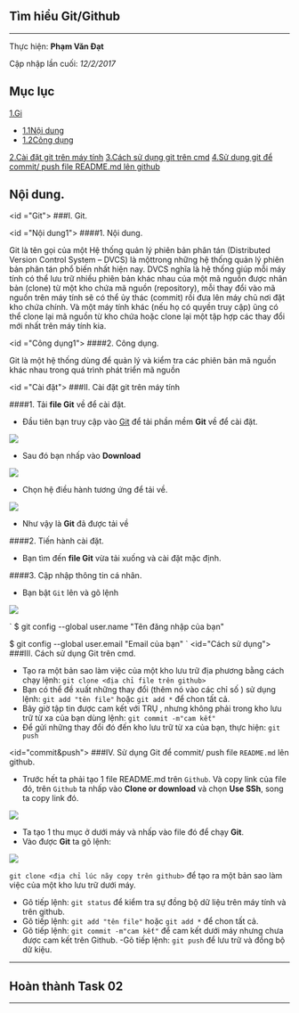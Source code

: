 ## Tìm hiểu Git/Github
---
  Thực hiện: **Phạm Văn Đạt**

  Cập nhập lần cuối: *12/2/2017*

## Mục lục 

<a href="#Git">1.Gi</a>
  <ul>
    <li><a href="#Nội dung1">1.1Nội dung</a></li>
    <li><a href="#Công dụng1">1.2Công dụng</a></li>
  </ul>
<a href="#Cài đặt">2.Cài đặt git trên máy tính</a>  
<a href="#Cách sử dụng">3.Cách sử dụng git trên cmd</a>   
<a href="#commit&push">4.Sử dụng git để commit/ push file README.md lên github</a>

## Nội dung.

<id ="Git">
###I. Git. 

<id ="Nội dung1">
####1. Nội dung.

Git là tên gọi của một Hệ thống quản lý phiên bản phân tán (Distributed Version Control System – DVCS) là mộttrong những hệ thống quản lý phiên bản phân tán phổ biến nhất hiện nay. DVCS nghĩa là hệ thống giúp mỗi máy tính có thể lưu trữ nhiều phiên bản khác nhau của một mã nguồn được nhân bản (clone) từ một kho chứa mã nguồn (repository), mỗi thay đổi vào mã nguồn trên máy tính sẽ có thể ủy thác (commit) rồi đưa lên máy chủ nơi đặt kho chứa chính. Và một máy tính khác (nếu họ có quyền truy cập) ũng có thể clone lại mã nguồn từ kho chứa hoặc clone lại một tập hợp các thay đổi mới nhất trên máy tính kia. 

<id ="Công dụng1">
####2. Công dụng.

Git là một hệ thống dùng để quản lý và kiểm tra các phiên bản mã nguồn khác nhau trong quá trình phát triển mã nguồn

<id ="Cài đặt">
###II. Cài đặt git trên máy tính

####1. Tải **file Git** về để cài đặt.

- Đầu tiên bạn truy cập vào [Git](https://git-scm.com/) để tải phần mềm **Git** về để cài đặt.

<img src="http://prntscr.com/e6fqwr">

- Sau đó bạn nhấp vào **Download**

<img src="http://prntscr.com/e6fqzl">

- Chọn hệ điều hành tương ứng để tải về.

<img src="http://prntscr.com/e6fr1y">

- Như vậy là **Git** đã được tải về

####2. Tiến hành cài đặt.

- Bạn tìm đến **file Git** vừa tải xuống và cài đặt mặc định.

####3. Cập nhập thông tin cá nhân.

- Bạn bật `Git` lên và gõ lệnh

<img src="http://prntscr.com/e6fr43">

`
 $ git config --global user.name "Tên đăng nhập của bạn"

 $ git config --global user.email "Email của bạn"
`
<id="Cách sử dụng">
###III. Cách sử dụng Git trên cmd.

- Tạo ra một bản sao làm việc của một kho lưu trữ địa phương bằng cách chạy lệnh:
 `git clone <địa chỉ file trên github>`
- Bạn có thể đề xuất những thay đổi (thêm nó vào các chỉ số ) sử dụng lệnh:
`git add "tên file"` hoặc `git add *` để chon tất cả.
- Bây giờ tập tin được cam kết với TRỤ , nhưng không phải trong kho lưu trữ từ xa của bạn dùng lệnh: 
`git commit -m"cam kết"`
- Để gửi những thay đổi đó đến kho lưu trữ từ xa của bạn, thực hiện:
`git push`

<id="commit&push">
###IV. Sử dụng Git để commit/ push file `README.md` lên github.

- Trước hết ta phải tạo 1 file README.md trên `Github`. Và copy link của file đó, trên `Github` ta nhấp vào **Clone or download** và chọn **Use SSh**, song ta copy link đó.

<img src="http://prntscr.com/e6fqh3">

- Ta tạo 1 thu mục ở dưới máy và nhấp vào file đó để chạy **Git**.
- Vào được **Git** ta gõ lệnh:

<img src="http://prntscr.com/e6fqhf">

`git clone <địa chỉ lúc nãy copy trên github>`
  để tạo ra một bản sao làm việc của một kho lưu trữ dưới máy.
- Gõ tiếp lệnh:
`git status` 
 để kiểm tra sự đồng bộ dữ liệu trên máy tính và trên github.
- Gõ tiếp lệnh:
`git add "tên file"` hoặc `git add *` để chon tất cả.
- Gõ tiếp lệnh:
`git commit -m"cam kết"`
 để cam kết dưới máy nhưng chưa được cam kết trên Github.
-Gõ tiếp lệnh:
`git push`
 để lưu trữ và đồng bộ dữ kiệu.

---
## Hoàn thành Task 02
---

